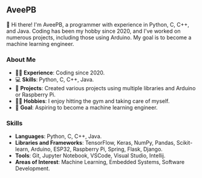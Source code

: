 ## AveePB
👋 Hi there! I'm AveePB, a programmer with experience in Python, C, C++, and Java. Coding has been my hobby since 2020, and I've worked on numerous projects, including those using Arduino. My goal is to become a machine learning engineer.

### About Me
- 👨‍💻 **Experience**: Coding since 2020.
- 💻 **Skills**: Python, C, C++, Java.
- 🔧 **Projects**: Created various projects using multiple libraries and Arduino or Raspberry Pi.
- 🏋️‍♂️ **Hobbies**: I enjoy hitting the gym and taking care of myself.
- 🚀 **Goal**: Aspiring to become a machine learning engineer.

### Skills
- **Languages**: Python, C, C++, Java.
- **Libraries and Frameworks**: TensorFlow, Keras, NumPy, Pandas, Scikit-learn, Arduino, ESP32, Raspberry Pi, Spring, Flask, Django.
- **Tools**: Git, Jupyter Notebook, VSCode, Visual Studio, Intellij.
- **Areas of Interest**: Machine Learning, Embedded Systems, Software Development.

